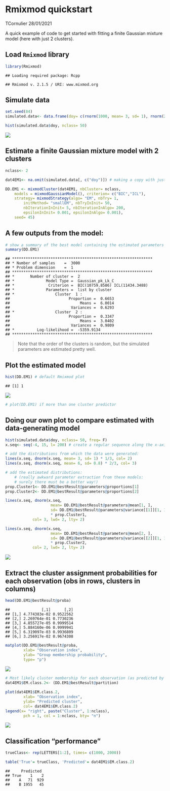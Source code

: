 Rmixmod quickstart
================
TCornulier
28/01/2021

A quick example of code to get started with fitting a finite Gaussian
mixture model (here with just 2 clusters).

## Load `Rmixmod` library

``` r
library(Rmixmod)
```

    ## Loading required package: Rcpp

    ## Rmixmod v. 2.1.5 / URI: www.mixmod.org

## Simulate data

``` r
set.seed(84)
simulated.data<- data.frame(doy= c(rnorm(1000, mean= 3, sd= 1), rnorm(2000, mean= 6, sd= 0.8)))

hist(simulated.data$doy, nclass= 50)
```

![](TemplateRmixmodCode_files/figure-gfm/simulation-1.png)<!-- -->

## Estimate a finite Gaussian mixture model with 2 clusters

``` r
nclass<- 2

dat4EM1<- na.omit(simulated.data[, c("doy")]) # making a copy with just the covariates of interest (not required)

DD.EM1 <- mixmodCluster(dat4EM1, nbCluster= nclass, 
    models = mixmodGaussianModel(), criterion= c("BIC","ICL"), 
    strategy= mixmodStrategy(algo= "EM", nbTry= 1, 
        initMethod= "smallEM", nbTryInInit= 50, 
        nbIterationInInit= 5, nbIterationInAlgo= 200, 
        epsilonInInit= 0.001, epsilonInAlgo= 0.001), 
    seed= 45)
```

## A few outputs from the model:

``` r
# show a summary of the best model containing the estimated parameters , the likelihood
summary(DD.EM1)
```

    ## **************************************************************
    ## * Number of samples    =  3000 
    ## * Problem dimension    =  1 
    ## **************************************************************
    ## *       Number of cluster =  2 
    ## *              Model Type =  Gaussian_pk_Lk_C 
    ## *               Criterion =  BIC(10759.8586) ICL(11434.3488)
    ## *              Parameters =  list by cluster
    ## *                  Cluster  1 : 
    ##                          Proportion =  0.6653 
    ##                               Means =  6.0014 
    ##                           Variances =  0.6293 
    ## *                  Cluster  2 : 
    ##                          Proportion =  0.3347 
    ##                               Means =  3.0402 
    ##                           Variances =  0.9809 
    ## *          Log-likelihood =  -5359.9134 
    ## **************************************************************

> Note that the order of the clusters is random, but the simulated
> parameters are estimated pretty well.

## Plot the estimated model

``` r
hist(DD.EM1) # default Rmixmod plot
```

    ## [1] 1

![](TemplateRmixmodCode_files/figure-gfm/plot%20model-1.png)<!-- -->

``` r
# plot(DD.EM1) if more than one cluster predictor
```

## Doing our own plot to compare estimated with data-generating model

``` r
hist(simulated.data$doy, nclass= 50, freq= F)
x.seq<- seq(-4, 15, l= 200) # create a regular sequence along the x-axis

# add the distributions from which the data were generated:
lines(x.seq, dnorm(x.seq, mean= 3, sd= 1) * 1/3, col= 2)
lines(x.seq, dnorm(x.seq, mean= 6, sd= 0.8) * 2/3, col= 3)

# add the estimated distributions:
    # (really awkward parameter extraction from these models: 
    # surely there must be a better way!)
prop.Cluster1<- DD.EM1@bestResult@parameters@proportions[1] 
prop.Cluster2<- DD.EM1@bestResult@parameters@proportions[2]

lines(x.seq, dnorm(x.seq, 
                    mean= DD.EM1@bestResult@parameters@mean[1, ],
                    sd= DD.EM1@bestResult@parameters@variance[[1]][1, 1])
                    * prop.Cluster1, 
            col= 3, lwd= 2, lty= 2)

lines(x.seq, dnorm(x.seq, 
                    mean= DD.EM1@bestResult@parameters@mean[2, ],
                    sd= DD.EM1@bestResult@parameters@variance[[2]][1, 1])
                    * prop.Cluster2,
            col= 2, lwd= 2, lty= 2)
```

![](TemplateRmixmodCode_files/figure-gfm/custom%20plots-1.png)<!-- -->

## Extract the cluster assignment probabilities for each observation (obs in rows, clusters in columns)

``` r
head(DD.EM1@bestResult@proba)
```

    ##              [,1]      [,2]
    ## [1,] 4.774383e-02 0.9522562
    ## [2,] 2.269764e-01 0.7730236
    ## [3,] 4.855727e-05 0.9999514
    ## [4,] 5.884160e-06 0.9999941
    ## [5,] 6.319097e-03 0.9936809
    ## [6,] 3.256917e-02 0.9674308

``` r
matplot(DD.EM1@bestResult@proba, 
        xlab= "Observation index",
        ylab= "Group membership probability", 
        type= "p")
```

![](TemplateRmixmodCode_files/figure-gfm/cluster%20assignment-1.png)<!-- -->

``` r
# Most likely cluster membership for each observation (as predicted by the best model)
dat4EM1$EM.class.2<- (DD.EM1@bestResult@partition)

plot(dat4EM1$EM.class.2, 
        xlab= "Observation index", 
        ylab= "Predicted cluster",
        col= dat4EM1$EM.class.2)
legend(x= "right", paste("Cluster", 1:nclass),
        pch = 1, col = 1:nclass, bty= "n")
```

![](TemplateRmixmodCode_files/figure-gfm/cluster%20assignment-2.png)<!-- -->

## Classification “performance”

``` r
trueClass<- rep(LETTERS[1:2], times= c(1000, 2000))

table('True'= trueClass, 'Predicted'= dat4EM1$EM.class.2)
```

    ##     Predicted
    ## True    1    2
    ##    A   71  929
    ##    B 1955   45
